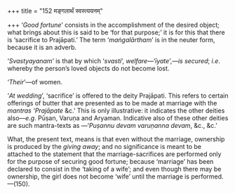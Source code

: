 +++
title = "152 मङ्गलार्थं स्वस्त्ययनम्"

+++
‘*Good fortune*’ consists in the accomplishment of the desired object;
what brings about this is said to be ‘for that purpose;’ it is for this
that there is ‘sacrifice to Prajāpati.’ The term ‘*maṅgalārtham*’ is in
the neuter form, because it is an adverb.

‘*Svastyayanam*’ is that by which ‘*svasti*’, *welfare*—‘*īyate*’,—*is
secured*; *i.e*. whereby the person’s loved objects do not become lost.

‘*Their*’—of women.

‘*At wedding*’, ‘sacrifice’ is offered to the deity Prajāpati. This
refers to certain offerings of butter that are presented as to be made
at marriage with the *mantras ‘Prajāpate* &c.’ This is only
illustrative: it indicates the other deities also—*e.g*. Pūṣan, Varuṇa
and Aryaman. Indicative also of these other deities are such
mantra-texts as —‘*Puṣannu devam varuṇanna devam*, &c., &c.’

What, the present text, means is that even without the marriage,
ownership is produced by the *giving away*; and no significance is meant
to be attached to the statement that the marriage-sacrifices are
performed only for the purpose of securing good fortune; because
‘marriage’ has been declared to consist in the ‘taking of a wife’; and
even though there may be ownership, the girl does not become ‘wife’
until the marriage is performed.—(150).


